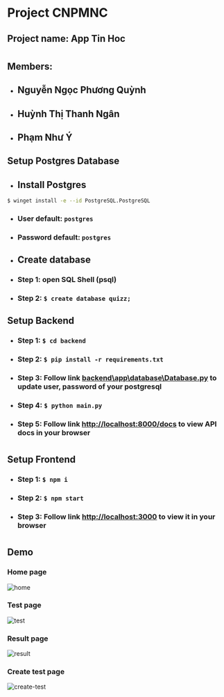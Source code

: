 # Project CNPMNC

## Project name: App Tin Hoc

#

## Members:

- ## Nguyễn Ngọc Phương Quỳnh
- ## Huỳnh Thị Thanh Ngân
- ## Phạm Như Ý

## Setup Postgres Database

- ## Install Postgres

```bash
$ winget install -e --id PostgreSQL.PostgreSQL
```

- ### User default: `postgres`
- ### Password default: `postgres`

* ## Create database

* ### Step 1: open SQL Shell (psql)
* ### Step 2: `$ create database quizz;`

## Setup Backend

- ### Step 1: `$ cd backend`
- ### Step 2: `$ pip install -r requirements.txt`
- ### Step 3: Follow link [backend\app\database\Database.py](backend\app\database\Database.py) to update user, password of your postgresql
- ### Step 4: `$ python main.py`
- ### Step 5: Follow link [http://localhost:8000/docs](http://localhost:8000/docs) to view API docs in your browser

#

## Setup Frontend

- ### Step 1: `$ npm i`
- ### Step 2: `$ npm start`
- ### Step 3: Follow link [http://localhost:3000](http://localhost:3000) to view it in your browser

#

## Demo

### Home page

![home](./demo/collections.jpeg)

### Test page

![test](./demo/test.jpeg)

### Result page

![result](./demo/result.jpeg)

### Create test page

![create-test](./demo/create-test.jpeg)
